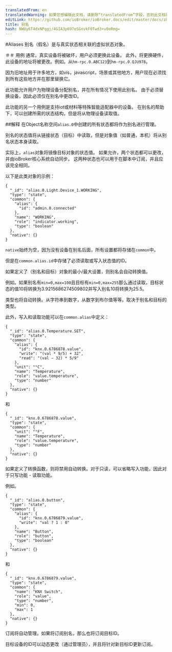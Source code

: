 ```yaml
---
translatedFrom: en
translatedWarning: 如果您想编辑此文档，请删除“translatedFrom”字段，否则此文档将再次自动翻译
editLink: https://github.com/ioBroker/ioBroker.docs/edit/master/docs/zh-cn/dev/aliases.md
title: 别名
hash: NWUy6T4dxNPqgj/4GIA3p697eSGnvkF0Twd3+v0eRmg=
---
```

#Aliases
别名（假名）是与真实状态相关联的虚拟状态对象。

＃＃ 用例
通常，真实设备将被破坏，用户必须更换此设备。
此外，将更换硬件，此设备的地址将被更改。例如。从`hm-rpc.0.ABC123`到`hm-rpc.0.QJU978`。

因为旧地址用于许多地方，如vis，javascript，场景或其他地方，用户现在必须找到所有这些地方并在那里替换它。

此功能允许用户为物理设备分配别名，并在所有情况下使用此别名。
由于必须替换设备，因此必须仅在别名中更改ID。

此功能的另一个用例是支持iot或材料等特殊智能适配器中的设备。
在别名的帮助下，可以创建所需的状态结构，但是将从物理设备读取值。

##解释
在Object名称空间`alias.0`中创建的所有状态都将作为别名进行管理。

别名的状态值将从链接状态（目标）中读取，但是对象值（如普通，本机）将从别名状态本身读取。

实际上，`alias`对象将镜像目标对象的状态值。
如果允许，两个状态都可以更改，并由ioBroker核心系统自动同步。
这两种状态也可以用于在脚本中订阅，并且应该完全相同。

以下是此类对象的示例：

```
{
  "_id": "alias.0.Light.Device_1.WORKING",
  "type": "state",
  "common": {
    "alias": {
      "id": "admin.0.connected"
    },
    "name": "WORKING",
    "role": "indicator.working",
    "type": "boolean"
  },
  "native": {}
}
```

`native`始终为空，因为没有设备在别名后面，所有设置都将存储在`common`中。

但是在`common.alias.id`中存储了必须读取或写入状态值的ID。

如果定义了（别名和目标）对象的最小/最大设置，则别名会自动转换值。

例如。如果别名有`min=0,max=100`且目标有`min=0,max=255`那么通过读取，目标状态的值10将转换为3.9215686274509802并写入别名10将转换为25.5。

类型也将自动转换。从字符串到数字，从数字到布尔值等等。取决于别名和目标的类型。

此外，写入和读取功能可以在`common.alias`中定义：

```
{
  "_id": "alias.0.Temperature.SET",
  "type": "state",
  "common": {
    "alias": {
      "id": "knx.0.6786878.value",
      "write": "(val * 9/5) + 32",
      "read": "(val − 32) * 5/9"
    },
    "unit": "°C",
    "name": "Temperature",
    "role": "value.temperature",
    "type": "number"
  },
  "native": {}
}
```

和

```
{
  "_id": "knx.0.6786878.value",
  "type": "state",
  "common": {
    "unit": "°F",
    "name": "Temperature",
    "role": "value.temperature",
    "type": "number"
  },
  "native": {}
}
```

如果定义了转换函数，则将禁用自动转换。对于只读，可以省略写入功能，因此对于只写功能 - 读取功能。

例如。

```
{
  "_id": "alias.0.button",
  "type": "state",
  "common": {
    "alias": {
      "id": "knx.0.6786879.value",
      "write": "val ? 1 : 0"
    },
    "name": "Button",
    "role": "button",
    "type": "boolean"
  },
  "native": {}
}
```

和

```
{
  "_id": "knx.0.6786879.value",
  "type": "state",
  "common": {
    "name": "KNX Switch",
    "role": "value",
    "type": "number",
    "min": 0,
    "max": 1
  },
  "native": {}
}
```

订阅将自动管理。如果将订阅别名，那么也将订阅目标ID。

目标设备的ID可以动态更改（通过管理员），并且将针对新目标ID更新订阅。